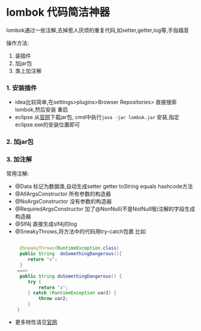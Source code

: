 # lombok 代码简洁神器

lombok通过一些注解,去掉惹人厌烦的重复代码,如setter,getter,log等,手指福音

操作方法:
1. 装插件
2. 加jar包
3. 类上加注解

### 1. 安装插件
- idea比较简单,在settings>plugins>Browser Repositories> 直接搜索lombok,然后安装 重启
- eclipse 从[官网](https://projectlombok.org/download)下载jar包, cmd中执行`java -jar lombok.jar` 安装,指定eclipse.exe的安装位置即可

### 2. 加jar包

### 3. 加注解
常用注解:
- @Data 标记为数据类,自动生成setter getter toString equals hashcode方法
- @AllArgsConstructor 所有参数的构造器
- @NoArgsConstructor 没有参数的构造器
- @RequiredArgsConstructor 加了@NonNull(不是NotNull哦)注解的字段生成构造器
- @Slf4j 直接生成slf4j的log
- @SneakyThrows,将方法中的代码用try-catch包裹
比如
```java

     @SneakyThrows(RuntimeException.class)
     public String  doSomethingDangerous(){
        return "x";
     }
    ===>
     public String doSomethingDangerous() {
        try {
            return "x";
        } catch (RuntimeException var2) {
            throw var2;
        }
    }
```
 - 更多特性请见[官网](https://projectlombok.org/features/)